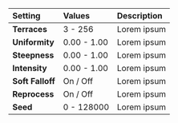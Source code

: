 | Setting          | Values          | Description |
| :--------------- | :-------------- | :---------- |
| **Terraces**     | 3 - 256         | Lorem ipsum |
| **Uniformity**   | 0.00 - 1.00     | Lorem ipsum |
| **Steepness**    | 0.00 - 1.00     | Lorem ipsum |
| **Intensity**    | 0.00 - 1.00     | Lorem ipsum |
| **Soft Falloff** | On / Off | Lorem ipsum |
| **Reprocess**    | On / Off | Lorem ipsum |
| **Seed**         | 0 - 128000      | Lorem ipsum |
